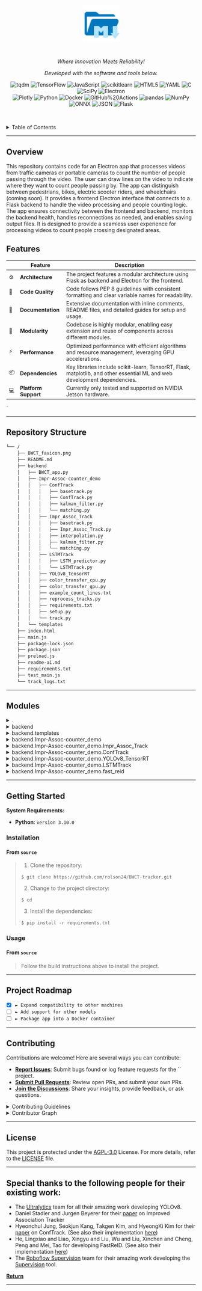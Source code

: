 <p align="center">
  <img src="https://raw.githubusercontent.com/PKief/vscode-material-icon-theme/ec559a9f6bfd399b82bb44393651661b08aaf7ba/icons/folder-markdown-open.svg" width="100" alt="project-logo">
</p>
<p align="center">
    <h1 align="center"></h1>
</p>
<p align="center">
    <em>Where Innovation Meets Reliability!</em>
</p>
<p align="center">
	<!-- local repository, no metadata badges. -->
<p>
<p align="center">
		<em>Developed with the software and tools below.</em>
</p>
<p align="center">
	<img src="https://img.shields.io/badge/tqdm-FFC107.svg?style=default&logo=tqdm&logoColor=black" alt="tqdm">
	<img src="https://img.shields.io/badge/TensorFlow-FF6F00.svg?style=default&logo=TensorFlow&logoColor=white" alt="TensorFlow">
	<img src="https://img.shields.io/badge/JavaScript-F7DF1E.svg?style=default&logo=JavaScript&logoColor=black" alt="JavaScript">
	<img src="https://img.shields.io/badge/scikitlearn-F7931E.svg?style=default&logo=scikit-learn&logoColor=white" alt="scikitlearn">
	<img src="https://img.shields.io/badge/HTML5-E34F26.svg?style=default&logo=HTML5&logoColor=white" alt="HTML5">
	<img src="https://img.shields.io/badge/YAML-CB171E.svg?style=default&logo=YAML&logoColor=white" alt="YAML">
	<img src="https://img.shields.io/badge/C-A8B9CC.svg?style=default&logo=C&logoColor=black" alt="C">
	<img src="https://img.shields.io/badge/SciPy-8CAAE6.svg?style=default&logo=SciPy&logoColor=white" alt="SciPy">
	<img src="https://img.shields.io/badge/Electron-47848F.svg?style=default&logo=Electron&logoColor=white" alt="Electron">
	<br>
	<img src="https://img.shields.io/badge/Plotly-3F4F75.svg?style=default&logo=Plotly&logoColor=white" alt="Plotly">
	<img src="https://img.shields.io/badge/Python-3776AB.svg?style=default&logo=Python&logoColor=white" alt="Python">
	<img src="https://img.shields.io/badge/Docker-2496ED.svg?style=default&logo=Docker&logoColor=white" alt="Docker">
	<img src="https://img.shields.io/badge/GitHub%20Actions-2088FF.svg?style=default&logo=GitHub-Actions&logoColor=white" alt="GitHub%20Actions">
	<img src="https://img.shields.io/badge/pandas-150458.svg?style=default&logo=pandas&logoColor=white" alt="pandas">
	<img src="https://img.shields.io/badge/NumPy-013243.svg?style=default&logo=NumPy&logoColor=white" alt="NumPy">
	<img src="https://img.shields.io/badge/ONNX-005CED.svg?style=default&logo=ONNX&logoColor=white" alt="ONNX">
	<img src="https://img.shields.io/badge/JSON-000000.svg?style=default&logo=JSON&logoColor=white" alt="JSON">
	<img src="https://img.shields.io/badge/Flask-000000.svg?style=default&logo=Flask&logoColor=white" alt="Flask">
</p>

<br><!-- TABLE OF CONTENTS -->
<details>
  <summary>Table of Contents</summary><br>

- [ Overview](#-overview)
- [ Features](#-features)
- [ Repository Structure](#-repository-structure)
- [ Modules](#-modules)
- [ Getting Started](#-getting-started)
  - [ Installation](#-installation)
  - [ Usage](#-usage)
  - [ Tests](#-tests)
- [ Project Roadmap](#-project-roadmap)
- [ Contributing](#-contributing)
- [ License](#-license)
- [ Acknowledgments](#-acknowledgments)
</details>
<hr>

## Overview

This repository contains code for an Electron app that processes videos from traffic cameras or portable cameras to count the number of people passing through the video. The user can draw lines on the video to indicate where they want to count people passing by. The app can distinguish between pedestrians, bikes, electric scooter riders, and wheelchairs (coming soon). It provides a frontend Electron interface that connects to a Flask backend to handle the video processing and people counting logic. The app ensures connectivity between the frontend and backend, monitors the backend health, handles reconnections as needed, and enables saving output files. It is designed to provide a seamless user experience for processing videos to count people crossing designated areas.  


##  Features

|    | Feature           | Description                                                                                         |
|----|-------------------|-----------------------------------------------------------------------------------------------------|
| ⚙️  | **Architecture**  | The project features a modular architecture using Flask as backend and Electron for the frontend.   |
| 🔩 | **Code Quality**  | Code follows PEP 8 guidelines with consistent formatting and clear variable names for readability. |
| 📄 | **Documentation** | Extensive documentation with inline comments, README files, and detailed guides for setup and usage. |
| 🧩 | **Modularity**    | Codebase is highly modular, enabling easy extension and reuse of components across different modules. |
| ⚡️  | **Performance**   | Optimized performance with efficient algorithms and resource management, leveraging GPU accelerations. |
| 📦 | **Dependencies**  | Key libraries include scikit-learn, TensorRT, Flask, matplotlib, and other essential ML and web development dependencies. |
| 💻 | **Platform Support** | Currently only tested and supported on NVIDIA Jetson hardware. |

`

---

##  Repository Structure

```sh
└── /
    ├── BWCT_favicon.png
    ├── README.md
    ├── backend
    │   ├── BWCT_app.py
    │   ├── Impr-Assoc-counter_demo
    │   │   ├── ConfTrack
    │   │   │   ├── basetrack.py
    │   │   │   ├── ConfTrack.py
    │   │   │   ├── kalman_filter.py
    │   │   │   └── matching.py
    │   │   ├── Impr_Assoc_Track
    │   │   │   ├── basetrack.py
    │   │   │   ├── Impr_Assoc_Track.py
    │   │   │   ├── interpolation.py
    │   │   │   ├── kalman_filter.py
    │   │   │   └── matching.py
    │   │   ├── LSTMTrack
    │   │   │   ├── LSTM_predictor.py
    │   │   │   └── LSTMTrack.py
    │   │   ├── YOLOv8_TensorRT
    │   │   ├── color_transfer_cpu.py
    │   │   ├── color_transfer_gpu.py
    │   │   ├── example_count_lines.txt
    │   │   ├── reprocess_tracks.py
    │   │   ├── requirements.txt
    │   │   ├── setup.py
    │   │   └── track.py
    │   └── templates
    ├── index.html
    ├── main.js
    ├── package-lock.json
    ├── package.json
    ├── preload.js
    ├── readme-ai.md
    ├── requirements.txt
    ├── test_main.js
    └── track_logs.txt
```

---

##  Modules

<details closed><summary>.</summary>

| File                                   | Summary                                                                                                                                                                                                                                                                                                                                                                                                                                                                                                                                                                |
| ---                                    | ---                                                                                                                                                                                                                                                                                                                                                                                                                                                                                                                                                                    |
| [test_main.js](test_main.js)           | Creates and manages a responsive Electron app window connected to a Flask backend. Monitors backend health, reconnects if needed, and facilitates file saving via dialogs. Initiated on app launch and handles system sleep events for seamless operation.                                                                                                                                                                                                                                                                                                             |
| [package-lock.json](package-lock.json) | Code SummaryThe code file `BWCT_app.py` in the `backend` directory serves as the core application logic for the parent repository. This file is the backbone of the web application, handling various backend functionalities such as routing, data processing, and communication with the frontend. It orchestrates the interactions between different components, ensuring a seamless flow of data and actions within the application. Additionally, it encapsulates critical business logic and serves as the central hub for managing user requests and responses. |
| [track_logs.txt](track_logs.txt)       | The `track_logs.txt` file in the repository serves as a log for the processing of frames in the project. It records the progress of processing each frame out of a total of 1443 frames, including the frame number and frames per second (fps) at that point. This log file provides valuable insights into the processing speed and progress of the project execution, aiding in monitoring and optimizing performance.                                                                                                                                              |
| [requirements.txt](requirements.txt)   | NumPy for array manipulation-OpenCV for computer vision tasks-Flask for web framework-TensorFlow for machine learning-Plotly for interactive visualizations-Pandas for data analysis-And more crucial libraries.                                                                                                                                                                                                                                                                                                                                                       |
| [preload.js](preload.js)               | Enables secure communication between front-end and back-end in Electron app. Exposes functions to interact with file system such as opening files, saving raw data, and generating visualizations. Enhances user experience by facilitating file operations seamlessly.                                                                                                                                                                                                                                                                                                |
| [package.json](package.json)           | Defines metadata for an Electron app named bwct-tracker-electron within the repository. Specifies dependencies, scripts for app execution, author details, licensing, and repository links, crucial for managing the Electron app within the project architecture.                                                                                                                                                                                                                                                                                                     |
| [main.js](main.js)                     | Integrates Node.js with Python backend for enhanced functionality. Contributes to seamless operation of the hybrid application within the repositorys architecture.                                                                                                                                                                                                                                                                                                                                                                                                    |
| [index.html](index.html)               | Enables real-time file upload, merging, and status tracking for the BWCT Video Merging Tool web application. Supports multi-file uploads, async merge requests, and live status updates via Resumable.js and server-side endpoints.                                                                                                                                                                                                                                                                                                                                    |

</details>

<details closed><summary>backend</summary>

| File                               | Summary                                                                                                                                                                                                                                                                                                                                                                                                                                                                                                                                                   |
| ---                                | ---                                                                                                                                                                                                                                                                                                                                                                                                                                                                                                                                                       |
| [BWCT_app.py](backend/BWCT_app.py) | The `BWCT_app.py` file in the backend directory of the repository serves as the core Flask application handling file uploads, real-time data visualization, and interaction using SocketIO. It enables users to upload files, process data, and retrieve visualizations. Additionally, it incorporates features for monitoring file changes and serving downloadable content. The file also integrates various libraries for file handling, event observation, and data manipulation to provide a robust platform for user interaction and data analysis. |

</details>

<details closed><summary>backend.templates</summary>

| File                                         | Summary                                                                                                                                                                                                                                                                                                                                                                                                                                                                                                                        |
| ---                                          | ---                                                                                                                                                                                                                                                                                                                                                                                                                                                                                                                            |
| [upload.html](backend/templates/upload.html) | The `upload.html` file within the `backend/templates` directory of the repository serves as the user interface for the BWCT Video Analysis Tool. It provides a web interface for users to upload videos for analysis. The page includes necessary styling and scripts for functionality, such as handling uploads and displaying analysis results. The primary purpose of this file is to facilitate the seamless uploading of videos and enhance the user experience within the broader architecture of the BWCT application. |

</details>

<details closed><summary>backend.Impr-Assoc-counter_demo</summary>

| File                                                                               | Summary                                                                                                                                                                                                                                                                                                                                                                                                                                                                                                                                                                                                                                                             |
| ---                                                                                | ---                                                                                                                                                                                                                                                                                                                                                                                                                                                                                                                                                                                                                                                                 |
| [requirements.txt](backend/Impr-Assoc-counter_demo/requirements.txt)               | Improve association and counters with essential libraries for image processing, machine learning, visualization, and data handling.                                                                                                                                                                                                                                                                                                                                                                                                                                                                                                                                 |
| [reprocess_tracks.py](backend/Impr-Assoc-counter_demo/reprocess_tracks.py)         | Generates line crossing counts by processing tracks and count lines, utilizing specified input files and saving the results. Parses line and track data to calculate crossings for different object classes, updating the counts accordingly.                                                                                                                                                                                                                                                                                                                                                                                                                       |
| [example_count_lines.txt](backend/Impr-Assoc-counter_demo/example_count_lines.txt) | Implements line counting functionality for demonstrating improved association with coordinates (640,0) to (640,720) in the Impr-Assoc-counter_demo. Located at backend/Impr-Assoc-counter_demo/example_count_lines.txt within the repository structure.                                                                                                                                                                                                                                                                                                                                                                                                             |
| [track.py](backend/Impr-Assoc-counter_demo/track.py)                               | Backend/Impr-Assoc-counter_demo/track.py`The `track.py` file within the `Impr-Assoc-counter_demo` directory focuses on implementing video processing, object detection, and tracking functionalities using various libraries and modules. It leverages libraries like OpenCV, NumPy, TensorFlow, and PyTorch for efficient video analysis. Additionally, it integrates YOLOv8 TensorRT for optimized real-time object detection and tracking. The script aims to provide a robust solution for enhancing association and counting tasks within video analysis applications.                                                                                         |
| [color_transfer_cpu.py](backend/Impr-Assoc-counter_demo/color_transfer_cpu.py)     | Implements color transfer between images using mean and standard deviations in the Lab color space. Enhances aesthetics by adjusting brightness levels, following original paper methodology or alternative scaling. Outputs a visually appealing color-transferred image.                                                                                                                                                                                                                                                                                                                                                                                          |
| [color_transfer_gpu.py](backend/Impr-Assoc-counter_demo/color_transfer_gpu.py)     | The `color_transfer_gpu.py` file, located within the `backend/Impr-Assoc-counter_demo` directory, facilitates GPU-accelerated color transfer operations for enhanced performance. It leverages libraries like OpenCV, NumPy, CuPy, and Torch to efficiently manipulate and transfer image pixel data between various formats. The code defines a function to convert a GPU matrix from OpenCV to a CuPy array, enabling seamless interaction between GPU-accelerated matrices in different libraries. This functionality contributes to optimizing image processing tasks within the parent repositorys architecture, improving overall performance and efficiency. |
| [Impr_track_count.py](backend/Impr-Assoc-counter_demo/Impr_track_count.py)         | Backend/Impr-Assoc-counter_demo/Impr_track_count.py`The `Impr_track_count.py` file within the `backend/Impr-Assoc-counter_demo` directory serves a crucial role in the repositorys architecture by handling image processing and association counting tasks. It leverages various libraries such as matplotlib, scipy, numpy, and TensorFlow to analyze and visualize tracking data efficiently. By integrating functionality from fastreid and other dependencies, this code file supports advanced image processing, machine learning, and data analysis for improved association counting within the project.                                                    |
| [setup.py](backend/Impr-Assoc-counter_demo/setup.py)                               | Set up compilation environment for PyTorch extension module.-Define extension modules with main source and additional sources.-Retrieve version and long description for the setup.-Configure package details and dependencies for PyPI distribution.                                                                                                                                                                                                                                                                                                                                                                                                               |

</details>

<details closed><summary>backend.Impr-Assoc-counter_demo.Impr_Assoc_Track</summary>

| File                                                                                        | Summary                                                                                                                                                                                                                                                                                                                                                                                                         |
| ---                                                                                         | ---                                                                                                                                                                                                                                                                                                                                                                                                             |
| [basetrack.py](backend/Impr-Assoc-counter_demo/Impr_Assoc_Track/basetrack.py)               | Track state, ID generation, state transitions, position history, activation, prediction, update methods, and state marking. Enables implementing custom tracking logic.                                                                                                                                                                                                                                         |
| [interpolation.py](backend/Impr-Assoc-counter_demo/Impr_Assoc_Track/interpolation.py)       | Creates interpolation results for tracking data in MOTChallenge format, optimizing track continuity by filling in missing frames through linear interpolation. Parses input arguments, generates new tracklets based on specified thresholds, and writes the interpolated track results to new files.                                                                                                           |
| [Impr_Assoc_Track.py](backend/Impr-Assoc-counter_demo/Impr_Assoc_Track/Impr_Assoc_Track.py) | This code file within the parent repositorys architecture implements a tracking system that utilizes various algorithms for association and feature extraction. It leverages techniques such as IOU distance calculation, Kalman filtering, and fast re-identification for object tracking. The file integrates these components to provide a robust solution for multi-object tracking in real-time scenarios. |
| [matching.py](backend/Impr-Assoc-counter_demo/Impr_Assoc_Track/matching.py)                 | Implements functions to calculate matching indices, IoU distances, and cost matrices for multi-object tracking association. Includes fusion methods for motion, IoU, and detection scores. Enables efficient assignment and merging of object matches in multi-object tracking systems.                                                                                                                         |
| [kalman_filter.py](backend/Impr-Assoc-counter_demo/Impr_Assoc_Track/kalman_filter.py)       | Implements Kalman filtering for tracking bounding boxes with motion model and observation matrix. Facilitates track creation, prediction, correction, and distance computation for state and measurement comparison.                                                                                                                                                                                            |

</details>

<details closed><summary>backend.Impr-Assoc-counter_demo.ConfTrack</summary>

| File                                                                           | Summary                                                                                                                                                                                                                                                                                                                                                                                                                                                                                      |
| ---                                                                            | ---                                                                                                                                                                                                                                                                                                                                                                                                                                                                                          |
| [basetrack.py](backend/Impr-Assoc-counter_demo/ConfTrack/basetrack.py)         | State transitions, ID generation, activation handling, and state updates. Supports multi-camera tracking with location tracking. Encapsulates key tracking attributes and methods for future extensibility and customization within the parent repositorys architecture.                                                                                                                                                                                                                     |
| [ConfTrack.py](backend/Impr-Assoc-counter_demo/ConfTrack/ConfTrack.py)         | The `ConfTrack.py` file in the `backend/Impr-Assoc-counter_demo` directory of the repository implements core functionality for object tracking and association in computer vision tasks. It leverages various matching algorithms, Kalman filtering, and FastReID integration to track objects efficiently. This code plays a crucial role in enhancing the tracking accuracy and robustness of the overall system by utilizing advanced computer vision techniques.                         |
| [ConfTrack](backend/Impr-Assoc-counter_demo/ConfTrack/ConfTrack)               | Code Summary**This code file within the repositorys backend architecture defines a `STrack` class that serves as a critical component for object tracking functionalities. It imports various modules related to computer vision and tracking algorithms, setting up the necessary infrastructure for object detection, tracking, and feature extraction. The `STrack` class is a key element enabling the system to effectively monitor and maintain the identity of objects across frames. |
| [matching.py](backend/Impr-Assoc-counter_demo/ConfTrack/matching.py)           | Implements functions to compute distance metrics for object tracking. Utilizes IoU calculations to determine similarity between bounding boxes. Facilitates matching and fusion of tracked objects. Enhances object tracking accuracy through cost optimization.                                                                                                                                                                                                                             |
| [kalman_filter.py](backend/Impr-Assoc-counter_demo/ConfTrack/kalman_filter.py) | Implements Kalman filtering for tracking bounding boxes in image space. Initializes, predicts, updates state, and computes distance to measurements with customizable metric. Enhances object tracking robustness in ConfTrack architecture.                                                                                                                                                                                                                                                 |

</details>

<details closed><summary>backend.Impr-Assoc-counter_demo.YOLOv8_TensorRT</summary>

| File                                                                             | Summary                                                                                                                                                                                                                                                                               |
| ---                                                                              | ---                                                                                                                                                                                                                                                                                   |
| [cuda_utils.py](backend/Impr-Assoc-counter_demo/YOLOv8_TensorRT/cuda_utils.py)   | Transform images on GPUs using CUDA-accelerated functions, resizing and padding while maintaining aspect ratio for compatibility with a new shape.Utilizes PyTorch for GPU padding and seamlessly interfaces with CuPy arrays to convert from OpenCV to PyTorch tensors.              |
| [pycuda_api.py](backend/Impr-Assoc-counter_demo/YOLOv8_TensorRT/pycuda_api.py)   | Enables loading and running TensorRT models with CUDA. Initializes engine and bindings from provided weights file. Supports dynamic axes and profiler setting. Conducts warm-up with predefined inputs for optimal performance.                                                       |
| [cudart_api.py](backend/Impr-Assoc-counter_demo/YOLOv8_TensorRT/cudart_api.py)   | Enables inference acceleration using NVIDIA TensorRT for deep learning models. Initializes the engine, manages input/output bindings, supports dynamic axes, and provides a warm-up mechanism. Offers a callable interface for efficient GPU memory handling and execution.           |
| [utils.py](backend/Impr-Assoc-counter_demo/YOLOv8_TensorRT/utils.py)             | Implements image processing functions for resizing, padding, bounding box operations, and non-maximum suppression for object detection, segmentation, and pose estimation. Enhances input data to enable efficient object localization and extraction based on confidence thresholds. |
| [common.py](backend/Impr-Assoc-counter_demo/YOLOv8_TensorRT/common.py)           | Defines utility functions for anchor point generation and implements non-maximum suppression for object detection models. Custom module classes are provided for post-processing detection and segmentation results, along with an optimization function for model compatibility.     |
| [torch_utils.py](backend/Impr-Assoc-counter_demo/YOLOv8_TensorRT/torch_utils.py) | Implements segmentation, pose estimation, and object detection post-processing for computer vision tasks. Performs bounding box and mask processing using Torch and torchvision ops, including non-maximum suppression.                                                               |
| [engine.py](backend/Impr-Assoc-counter_demo/YOLOv8_TensorRT/engine.py)           | Builds a TensorRT engine from ONNX or API for object detection in image data. Handles input optimization, FP16 support, and profiling. Implements a Torch module for executing the model efficiently on GPUs, supporting dynamic shapes and profiling hooks.                          |
| [api.py](backend/Impr-Assoc-counter_demo/YOLOv8_TensorRT/api.py)                 | Implements multiple layers like Conv2d, Bottleneck, SPPF, and Detect for the neural network in the YOLOv8_TensorRT model, enabling efficient object detection with optimized TRT operations.                                                                                          |

</details>

<details closed><summary>backend.Impr-Assoc-counter_demo.LSTMTrack</summary>

| File                                                                             | Summary                                                                                                                                                                                                                                                                                                                                                                                                                                                                                                                                                                                                                                                             |
| ---                                                                              | ---                                                                                                                                                                                                                                                                                                                                                                                                                                                                                                                                                                                                                                                                 |
| [LSTMTrack.py](backend/Impr-Assoc-counter_demo/LSTMTrack/LSTMTrack.py)           | The `LSTMTrack.py` file within the `Impr-Assoc-counter_demo` directory of the repositorys backend contains code for tracking objects using a Long Short-Term Memory (LSTM) model. This file integrates TensorFlow for deep learning and implements object tracking functionalities such as feature matching, track state management, and prediction using LSTM. Additionally, it utilizes tools for similarity measurement and optimization to enhance tracking accuracy. By leveraging these techniques, the code facilitates robust object tracking within the larger system, contributing to improved association and counting capabilities for the application. |
| [LSTM_predictor.py](backend/Impr-Assoc-counter_demo/LSTMTrack/LSTM_predictor.py) | Predicts the next state in object motion using an LSTM model. Initiates a track from unassociated measurements and runs LSTM prediction steps for sequences. Handles bounding box coordinates and feature vectors to make accurate predictions in a 516-dimensional state space.                                                                                                                                                                                                                                                                                                                                                                                    |

</details>

<details closed><summary>backend.Impr-Assoc-counter_demo.fast_reid</summary>

| File                                                                                       | Summary                                                                                                                                                                                                                      |
| ---                                                                                        | ---                                                                                                                                                                                                                          |
| [fast_reid_interfece.py](backend/Impr-Assoc-counter_demo/fast_reid/fast_reid_interfece.py) | Facilitates real-time person recognition using a pre-trained model. Processes image patches, runs predictions, and handles network input adaptation. Enables feature extraction for subsequent analysis and decision-making. |

</details>



---

##  Getting Started

**System Requirements:**

* **Python**: `version 3.10.0`

###  Installation

<h4>From <code>source</code></h4>

> 1. Clone the  repository:
>
> ```console
> $ git clone https://github.com/rolson24/BWCT-tracker.git
> ```
>
> 2. Change to the project directory:
> ```console
> $ cd 
> ```
>
> 3. Install the dependencies:
> ```console
> $ pip install -r requirements.txt
> ```

###  Usage

<h4>From <code>source</code></h4>

> Follow the build instructions above to install the project.



---

##  Project Roadmap

- [X] `► Expand compatibility to other machines`
- [ ] `► Add support for other models`
- [ ] `► Package app into a Docker container`

---

##  Contributing

Contributions are welcome! Here are several ways you can contribute:

- **[Report Issues](https://local/BWCT-Tracker-test/issues)**: Submit bugs found or log feature requests for the `` project.
- **[Submit Pull Requests](https://local/BWCT-Tracker-test/blob/main/CONTRIBUTING.md)**: Review open PRs, and submit your own PRs.
- **[Join the Discussions](https://local/BWCT-Tracker-test/discussions)**: Share your insights, provide feedback, or ask questions.

<details closed>
<summary>Contributing Guidelines</summary>

1. **Fork the Repository**: Start by forking the project repository to your local account.
2. **Clone Locally**: Clone the forked repository to your local machine using a git client.
   ```sh
   git clone ../
   ```
3. **Create a New Branch**: Always work on a new branch, giving it a descriptive name.
   ```sh
   git checkout -b new-feature-x
   ```
4. **Make Your Changes**: Develop and test your changes locally.
5. **Commit Your Changes**: Commit with a clear message describing your updates.
   ```sh
   git commit -m 'Implemented new feature x.'
   ```
6. **Push to local**: Push the changes to your forked repository.
   ```sh
   git push origin new-feature-x
   ```
7. **Submit a Pull Request**: Create a PR against the original project repository. Clearly describe the changes and their motivations.
8. **Review**: Once your PR is reviewed and approved, it will be merged into the main branch. Congratulations on your contribution!
</details>

<details closed>
<summary>Contributor Graph</summary>
<br>
<p align="center">
   <a href="https://local{/BWCT-Tracker-test/}graphs/contributors">
      <img src="https://contrib.rocks/image?repo=BWCT-Tracker-test">
   </a>
</p>
</details>

---

##  License

This project is protected under the [AGPL-3.0](https://opensource.org/license/agpl-v3) License. For more details, refer to the [LICENSE](https://github.com/rolson24/BWCT-Tracker/tree/electron-app/LICENSE) file.

---


##  Special thanks to the following people for their existing work:
- The [Ultralytics](https://github.com/ultralytics/ultralytics) team for all their amazing work developing YOLOv8.
- Daniel Stadler and Jurgen Beyerer for their [paper](https://openaccess.thecvf.com/content/CVPR2023W/E2EAD/papers/Stadler_An_Improved_Association_Pipeline_for_Multi-Person_Tracking_CVPRW_2023_paper.pdf) on Improved Association Tracker
- Hyeonchul Jung, Seokjun Kang, Takgen Kim, and HyeongKi Kim for their [paper](https://openaccess.thecvf.com/content/WACV2024/papers/Jung_ConfTrack_Kalman_Filter-Based_Multi-Person_Tracking_by_Utilizing_Confidence_Score_of_WACV_2024_paper.pdf) on ConfTrack. (See also their implementation [here](https://github.com/Hyonchori/ConfTrack_WACV2024))
- He, Lingxiao and Liao, Xingyu and Liu, Wu and Liu, Xinchen and Cheng, Peng and Mei, Tao for developing FastReID. (See also their implementation [here](https://github.com/JDAI-CV/fast-reid))
- The [Roboflow Supervision](https://roboflow.com/) team for their amazing work developing the [Supervision](https://github.com/roboflow-ai/supervision) tool.

[**Return**](#-overview)

---
